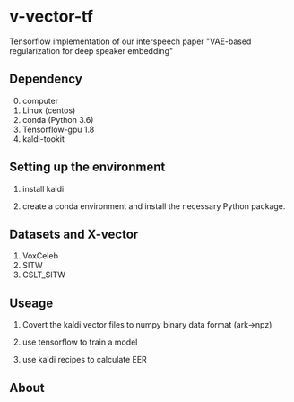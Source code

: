 # v-vector-tf

Tensorflow implementation of our interspeech paper "VAE-based regularization for deep speaker embedding"

## Dependency

0. computer
1. Linux (centos)
2. conda (Python 3.6)
3. Tensorflow-gpu 1.8
4. kaldi-tookit

## Setting up the environment

1. install kaldi

2. create a conda environment and install the necessary Python package.

## Datasets and X-vector

1. VoxCeleb
2. SITW
3. CSLT_SITW

## Useage

1. Covert the kaldi vector files to numpy binary data format (ark->npz)

2. use tensorflow to train a model 

3. use kaldi recipes to calculate EER

## About
